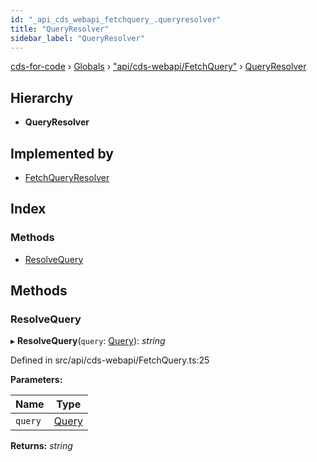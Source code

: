 ```yaml
---
id: "_api_cds_webapi_fetchquery_.queryresolver"
title: "QueryResolver"
sidebar_label: "QueryResolver"
---
```


[cds-for-code](../index.md) › [Globals](../globals.md) › ["api/cds-webapi/FetchQuery"](../modules/_api_cds_webapi_fetchquery_.md) › [QueryResolver](_api_cds_webapi_fetchquery_.queryresolver.md)

## Hierarchy

* **QueryResolver**

## Implemented by

* [FetchQueryResolver](../classes/_api_cds_webapi_fetchqueryresolver_.fetchqueryresolver.md)

## Index

### Methods

* [ResolveQuery](_api_cds_webapi_fetchquery_.queryresolver.md#resolvequery)

## Methods

###  ResolveQuery

▸ **ResolveQuery**(`query`: [Query](_api_cds_webapi_fetchquery_.query.md)): *string*

Defined in src/api/cds-webapi/FetchQuery.ts:25

**Parameters:**

Name | Type |
------ | ------ |
`query` | [Query](_api_cds_webapi_fetchquery_.query.md) |

**Returns:** *string*

